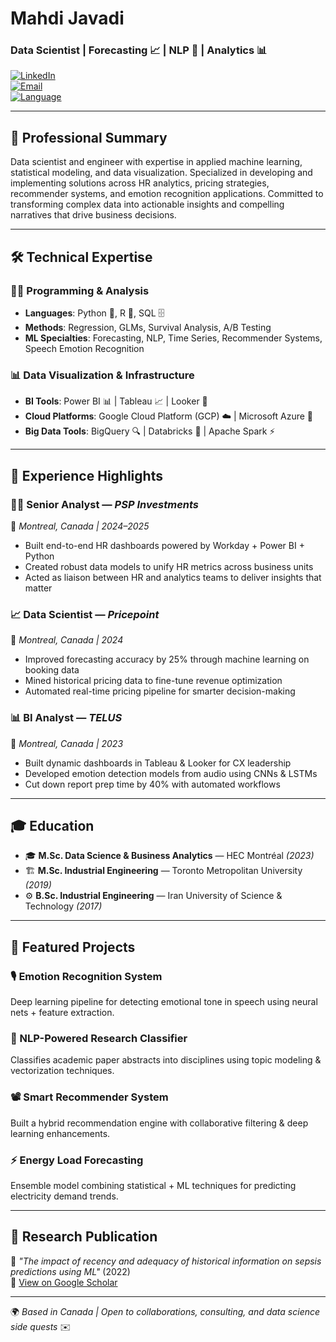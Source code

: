 # Mahdi Javadi  
### Data Scientist | Forecasting 📈 | NLP 🧠 | Analytics 📊

[![LinkedIn](https://img.shields.io/badge/LinkedIn-Connect-blue)](https://linkedin.com/in/m-javadi)  
[![Email](https://img.shields.io/badge/Email-Contact-red)](mailto:themahdijavadi@gmail.com)  
[![Language](https://img.shields.io/badge/Languages-English%20%7C%20French%20%7C%20Persian%20%7C%20Azerbaijani-green)]()

---

## 💼 Professional Summary  
Data scientist and engineer with expertise in applied machine learning, statistical modeling, and data visualization. Specialized in developing and implementing solutions across HR analytics, pricing strategies, recommender systems, and emotion recognition applications. Committed to transforming complex data into actionable insights and compelling narratives that drive business decisions.

---

## 🛠️ Technical Expertise

### 👨‍💻 Programming & Analysis
- **Languages**: Python 🐍, R 📘, SQL 🗄️  
- **Methods**: Regression, GLMs, Survival Analysis, A/B Testing  
- **ML Specialties**: Forecasting, NLP, Time Series, Recommender Systems, Speech Emotion Recognition  

### 📊 Data Visualization & Infrastructure
- **BI Tools**: Power BI 📊 | Tableau 📈 | Looker 🧮  
- **Cloud Platforms**: Google Cloud Platform (GCP) ☁️ | Microsoft Azure 🚀  
- **Big Data Tools**: BigQuery 🔍 | Databricks 🧱 | Apache Spark ⚡

---

## 💼 Experience Highlights

### 👨‍💼 Senior Analyst — *PSP Investments*  
📍 *Montreal, Canada | 2024–2025*  
- Built end-to-end HR dashboards powered by Workday + Power BI + Python  
- Created robust data models to unify HR metrics across business units  
- Acted as liaison between HR and analytics teams to deliver insights that matter  

### 📈 Data Scientist — *Pricepoint*  
📍 *Montreal, Canada | 2024*  
- Improved forecasting accuracy by 25% through machine learning on booking data  
- Mined historical pricing data to fine-tune revenue optimization  
- Automated real-time pricing pipeline for smarter decision-making  

### 📊 BI Analyst — *TELUS*  
📍 *Montreal, Canada | 2023*  
- Built dynamic dashboards in Tableau & Looker for CX leadership  
- Developed emotion detection models from audio using CNNs & LSTMs  
- Cut down report prep time by 40% with automated workflows  

---

## 🎓 Education  

- 🎓 **M.Sc. Data Science & Business Analytics** — HEC Montréal *(2023)*  
- 🏗️ **M.Sc. Industrial Engineering** — Toronto Metropolitan University *(2019)*  
- ⚙️ **B.Sc. Industrial Engineering** — Iran University of Science & Technology *(2017)*  

---

## 🚀 Featured Projects

### 🎙️ Emotion Recognition System  
Deep learning pipeline for detecting emotional tone in speech using neural nets + feature extraction.

### 🧾 NLP-Powered Research Classifier  
Classifies academic paper abstracts into disciplines using topic modeling & vectorization techniques.

### 📽️ Smart Recommender System  
Built a hybrid recommendation engine with collaborative filtering & deep learning enhancements.

### ⚡ Energy Load Forecasting  
Ensemble model combining statistical + ML techniques for predicting electricity demand trends.

---

## 🧠 Research Publication  

📄 *"The impact of recency and adequacy of historical information on sepsis predictions using ML"* (2022)  
🔗 [View on Google Scholar](https://scholar.google.com/citations?user=GtI11zYAAAAJ&hl=en)

---

🌍 *Based in Canada | Open to collaborations, consulting, and data science side quests* ✉️
